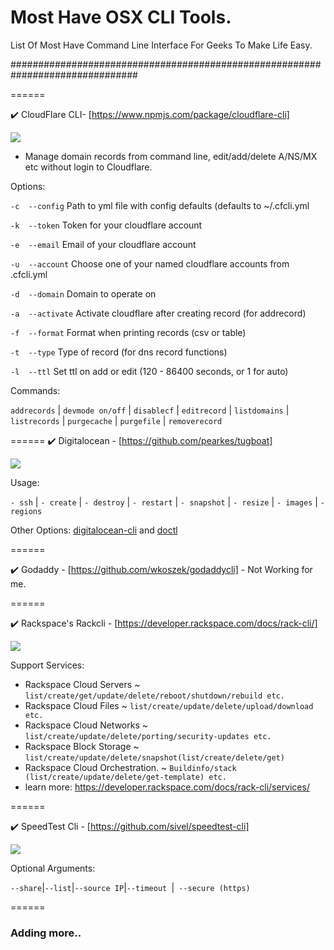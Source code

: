 # Most Have OSX CLI Tools.
List Of Most Have Command Line Interface For Geeks To Make Life Easy.

###############################################################################

======

:heavy_check_mark: CloudFlare CLI- [https://www.npmjs.com/package/cloudflare-cli]



![](https://i.imgur.com/oqhSOAw.png)



- Manage domain records from command line, edit/add/delete A/NS/MX etc without login to Cloudflare.



Options:

```-c  --config```    Path to yml file with config defaults (defaults to ~/.cfcli.yml

```-k  --token```     Token for your cloudflare account

```-e  --email```     Email of your cloudflare account

```-u  --account```   Choose one of your named cloudflare accounts from .cfcli.yml

```-d  --domain```    Domain to operate on

```-a  --activate```  Activate cloudflare after creating record (for addrecord)

```-f  --format```    Format when printing records (csv or table)

```-t  --type```      Type of record (for dns record functions)

```-l  --ttl```       Set ttl on add or edit (120 - 86400 seconds, or 1 for auto)

Commands:

```addrecords``` | ```devmode on/off``` | ```disablecf``` | ```editrecord``` | ```listdomains``` | ```listrecords``` | ```purgecache``` | ```purgefile``` | ```removerecord```



======
:heavy_check_mark: Digitalocean - [https://github.com/pearkes/tugboat]


![](https://i.imgur.com/lEMeHDI.png)



Usage:

 ```- ssh``` | ```- create``` | ```- destroy``` | ```- restart``` | ```- snapshot``` | ```- resize``` | ```- images``` | ```- regions```

Other Options: [digitalocean-cli](https://www.npmjs.com/package/digitalocean-cli) and [doctl](https://github.com/digitalocean/doctl)


======


:heavy_check_mark: Godaddy - [https://github.com/wkoszek/godaddycli] - Not Working for me.

======

:heavy_check_mark: Rackspace's Rackcli - [https://developer.rackspace.com/docs/rack-cli/]

![](https://i.imgur.com/1wr21X9.png)

Support Services:
- Rackspace Cloud Servers ~ ```list/create/get/update/delete/reboot/shutdown/rebuild etc. ```
- Rackspace Cloud Files   ~ ```list/create/update/delete/upload/download etc.```
- Rackspace Cloud Networks ~ ```list/create/update/delete/porting/security-updates etc.```
- Rackspace Block Storage  ~ ```list/create/update/delete/snapshot(list/create/delete/get)```
- Rackspace Cloud Orchestration. ~ ```Buildinfo/stack (list/create/update/delete/get-template) etc. ```
- learn more: https://developer.rackspace.com/docs/rack-cli/services/

======

:heavy_check_mark: SpeedTest Cli - [https://github.com/sivel/speedtest-cli]

![](https://i.imgur.com/Z05NUSA.png)

Optional Arguments:

```--share```|```--list```|```--source IP```|```--timeout ```|``` --secure (https)```



======


### Adding more..

